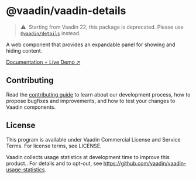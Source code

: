 # @vaadin/vaadin-details

> ⚠️&nbsp; Starting from Vaadin 22, this package is deprecated.
> Please use [`@vaadin/details`](https://www.npmjs.com/package/@vaadin/details) instead.

A web component that provides an expandable panel for showing and hiding content.

[Documentation + Live Demo ↗](https://vaadin.com/docs/latest/ds/components/details)

## Contributing

Read the [contributing guide](https://vaadin.com/docs/latest/guide/contributing/overview) to learn about our development process, how to propose bugfixes and improvements, and how to test your changes to Vaadin components.

## License

This program is available under Vaadin Commercial License and Service Terms. For license terms, see LICENSE.

Vaadin collects usage statistics at development time to improve this product..
For details and to opt-out, see https://github.com/vaadin/vaadin-usage-statistics.

